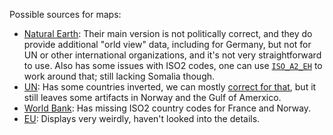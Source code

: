 Possible sources for maps:

- [Natural Earth](https://www.naturalearthdata.com/): Their main version is not politically correct, and they do provide additional "orld view" data, including for Germany, but not for UN or other international organizations, and it's not very straightforward to use. Also has some issues with ISO2 codes, one can use [`ISO_A2_EH`](https://github.com/nvkelso/natural-earth-vector/issues/284) to work around that; still lacking Somalia though.
- [UN](https://geoportal.un.org/arcgis/apps/sites/#/geohub/datasets/d7caaff3ef4b4f7c82689b7c4694ad92/about): Has some countries inverted, we can mostly [correct for that](https://observablehq.com/@bumbeishvili/rewind-geojson), but it still leaves some artifacts in Norway and the Gulf of Amerxico.
- [World Bank](https://datacatalog.worldbank.org/search/dataset/0038272): Has missing ISO2 country codes for France and Norway.
- [EU](https://ec.europa.eu/eurostat/web/gisco/geodata/administrative-units/countries): Displays very weirdly, haven't looked into the details.
